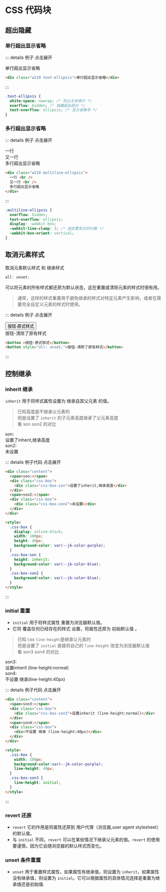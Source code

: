 # CSS 代码块

## 超出隐藏

<style module>
.w110{
  width:110px;
}
.text-ellipsis {
  white-space: nowrap; 
  overflow: hidden; 
  text-overflow: ellipsis; 
}
.multiline-ellipsis {
  overflow: hidden;
  text-overflow: ellipsis;
  display: -webkit-box;
  -webkit-line-clamp: 3; 
  -webkit-box-orient: vertical;
}
.content{
  display:flex;
  align-items: center;
}
.content>span{
  margin-right:12px;
}
.css-box{
  display:inline-block;
  margin-right:12px;
  width:260px;
  background-color:var(--jk-color-purple);
}
.css-height{
  height:40px;
}
.css-line-height{
  line-height: 40px;
}
.css-box-son{
  height:inherit;
  background-color:var(--jk-color-blue);
}
.css-box-son2{
  background-color:var(--jk-color-blue);
}
.css-box-son3 {
  line-height: initial;
}
.btnOld{
  border: revert;
  padding: revert;
  line-height: revert;
  color: revert;
  font-family: revert;
  background-color: revert;
  background-image: revert;
}
</style>

### 单行超出显示省略

::: details 例子 点击展开

<div :class="[$style.w110,$style.textEllipsis]">
  单行超出显示省略
</div>

```html
<div class="w110 text-ellipsis">单行超出显示省略</div>
```

:::

```css
.text-ellipsis {
  white-space: nowrap; /* 防止文本换行 */
  overflow: hidden; /* 隐藏超出部分 */
  text-overflow: ellipsis; /* 显示省略号 */
}
```

### 多行超出显示省略

::: details 例子 点击展开

<div :class="[$style.w110,$style.multilineEllipsis]">
  一行 <br/>
  又一行 <br/>
  多行超出显示省略
</div>

```html
<div class="w110 multiline-ellipsis">
  一行 <br />
  又一行 <br />
  多行超出显示省略
</div>
```

:::

```css
.multiline-ellipsis {
  overflow: hidden;
  text-overflow: ellipsis;
  display: -webkit-box;
  -webkit-line-clamp: 3; /* 指定要显示的行数 */
  -webkit-box-orient: vertical;
}
```



## 取消元素样式

<TText type="danger">取消元素默认样式</TText> 和 <TText type="success">继承样式</TText>

```javascript
all: unset;
```
可以将元素的所有样式都还原为默认状态，这在重置或清除元素的样式时很有用。  
> 通常，这样的样式重置用于避免继承的样式对特定元素产生影响，或者在需要完全自定义元素的样式时使用。

::: details 例子 点击展开

<button :class="$style.btnOld">按钮-原式样式</button>
<br/>
<button style="all: unset;">按钮-清除了原有样式</button>

```html
<button >按钮-原式样式</button>
<button style="all: unset;">按钮-清除了原有样式</button>
```

<style model>

</style>

:::



## 控制继承

### <TText type="success">inherit 继承</TText>
`inherit` 用于将样式属性设置为 <TText type="danger">继承自其父元素</TText> 的值。

> 已知高度是不继承父元素的  
> 但是设置了 `inherit` 的子元素高度继承了父元素高度  
> 看 son son2 的对比


<div :class="$style.content">
  <span>son:</span>
  <div :class="[$style.cssBox,$style.cssHeight]">
    <div :class="$style.cssBoxSon">设置了inherit,继承高度</div>
  </div>
  <span>son2:</span>
  <div :class="[$style.cssBox,$style.cssHeight]">
    <div :class="$style.cssBoxSon2">未设置</div>
  </div>
</div>

::: details 例子代码 点击展开

```html
<div class="content">
  <span>son:</span>
  <div class="css-box">
    <div class="css-box-son">设置了inherit,继承高度</div>
  </div>
  <span>son2:</span>
  <div class="css-box">
    <div class="css-box-son2">未设置</div>
  </div>
</div>

<style>
  .css-box {
    display: inline-block;
    width: 100px;
    height: 40px;
    background-color: var(--jk-color-purple);
  }
  .css-box-son {
    height: inherit;
    background-color: var(--jk-color-blue);
  }
  .css-box-son2 {
    background-color: var(--jk-color-blue);
  }
</style>
```

:::

### <TText type="danger">initial 重置</TText>
- `initial` 用于将样式属性 <TText type="danger">重置为浏览器默认值</TText>。
- 它将 <TText>覆盖任何已经存在的样式</TText> 设置，将属性还原为 <TText type="success">初始默认值</TText> 。

> 已知 css `line-height`是继承父元素的  
> 但是设置了 `initial` 直接将自己的 `line-height` 改变为浏览器默认值  
> 看 son3 son4 的对比

<div :class="$style.content">
  <span>son3:</span>
  <div :class="[$style.cssBox,$style.cssLineHeight]">
    <div :class="$style.cssBoxSon3">设置inherit (line-height:normal)</div>
  </div>
  <span>son4:</span>
  <div :class="[$style.cssBox,$style.cssLineHeight]">
    <div>不设置 继承(line-height:40px)</div>
  </div>
</div>

::: details 例子代码 点击展开

```html
<div class="content">
  <span>son3:</span>
  <div class="css-box">
    <div class="css-box-son3">设置inherit (line-height:normal)</div>
  </div>
  <span>son4:</span>
  <div class="css-box">
    <div>不设置 继承 (line-height:40px)</div>
  </div>
</div>

<style>
  .css-box {
    width: 100px;
    background-color:var(--jk-color-purple);
    line-height: 40px;
  }
  .css-box-son3 {
    line-height: initial;
  }
</style>
```

:::

### <TText type="warning">revert 还原</TText>
- `revert` 它的作用是将属性还原到 <TText type="danger">用户代理（浏览器,user agent stylesheet）</TText> 的默认值。
- 与 `initial` 不同，`revert` 可以在某些情况下继承父元素的值。`revert` 的使用要谨慎，因为它会随浏览器的默认样式而变化。

### <TText type="warning">unset 条件重置</TText>
-  `unset` 用于重置样式属性，如果属性有继承值，则设置为 `inherit`，如果属性没有继承值，则设置为 `initial`。它可以根据属性的具体情况选择是重置为继承值还是初始值.